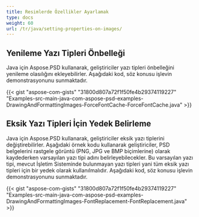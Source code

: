 ```yaml
---
title: Resimlerde Özellikler Ayarlamak
type: docs
weight: 60
url: /tr/java/setting-properties-on-images/
---
```


## **Yenileme Yazı Tipleri Önbelleği**
Java için Aspose.PSD kullanarak, geliştiriciler yazı tipleri önbelleğini yenileme olasılığını ekleyebilirler. Aşağıdaki kod, söz konusu işlevin demonstrasyonunu sunmaktadır.


{{< gist "aspose-com-gists" "31800d807a72f1f50fe4b29374119227" "Examples-src-main-java-com-aspose-psd-examples-DrawingAndFormattingImages-ForceFontCache-ForceFontCache.java" >}}
## **Eksik Yazı Tipleri İçin Yedek Belirleme**
Java için Aspose.PSD kullanarak, geliştiriciler eksik yazı tiplerini değiştirebilirler. Aşağıdaki örnek kodu kullanarak geliştiriciler, PSD belgelerini rastgele görüntü (PNG, JPG ve BMP biçimlerine) olarak kaydederken varsayılan yazı tipi adını belirleyebilecekler. Bu varsayılan yazı tipi, mevcut İşletim Sisteminde bulunmayan yazı tipleri yani tüm eksik yazı tipleri için bir yedek olarak kullanılmalıdır. Aşağıdaki kod, söz konusu işlevin demonstrasyonunu sunmaktadır.

{{< gist "aspose-com-gists" "31800d807a72f1f50fe4b29374119227" "Examples-src-main-java-com-aspose-psd-examples-DrawingAndFormattingImages-FontReplacement-FontReplacement.java" >}}

